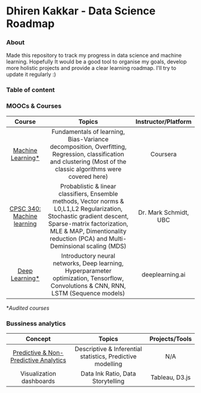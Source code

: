 # Dhiren Kakkar - Data Science Roadmap


### About

Made this repository to track my progress in data science and machine learning. Hopefully It would be a good tool to organise my goals, develop more holistic projects and provide a clear learning roadmap. I'll try to update it regularly :)

### Table of content

### MOOCs & Courses
| Course | Topics | Instructor/Platform |
| :------------: | :---: | :-----: |
| [Machine Learning*](https://www.coursera.org/learn/machine-learning) | Fundamentals of learning, Bias-Variance decomposition, Overfitting, Regression, classification and clustering (Most of the classic algorithms were covered here)| Coursera |
| [CPSC 340: Machine learning](https://www.cs.ubc.ca/~schmidtm/Courses/340-F19/) | Probablistic & linear classifiers, Ensemble methods, Vector norms & L0,L1,L2 Regularization, Stochastic gradient descent, Sparse-matrix factorization, MLE & MAP, Dimentionality reduction (PCA) and Multi-Deminsional scaling (MDS) | Dr. Mark Schmidt, UBC | 
| [Deep Learning*](https://www.coursera.org/specializations/deep-learning) | Introductory neural networks, Deep learning, Hyperparameter optimization, Tensorflow, Convolutions & CNN, RNN, LSTM (Sequence models)| deeplearning.ai |

**Audited courses*


### Bussiness analytics

| Concept | Topics | Projects/Tools |
| :------------: | :---: | :-----: |
| [Predictive & Non-Predictive Analytics](https://www.forbes.com/sites/piyankajain/2012/05/01/the-power-of-non-predictive-analytics/#5cb247587909) | Descriptive & Inferential statistics, Predictive modelling | N/A |
| Visualization dashboards | Data Ink Ratio, Data Storytelling | Tableau, D3.js |

 
